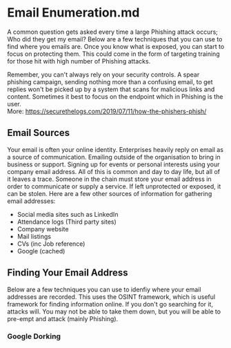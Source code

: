 # Email Enumeration.md

A common question gets asked every time a large Phishing attack occurs; Who did they get my email? 
Below are a few techniques that you can use to find where you emails are. Once you know what is exposed, you can start to focus on protecting them.
This could come in the form of targeting training for those hit with high number of Phishing attacks. 

Remember, you can't always rely on your security controls. A spear phishing campaign, sending nothing more than a confusing email, to get replies won't be picked up by a system that scans for malicious links and content. Sometimes it best to focus on the endpoint which in Phishing is the user.   
More: https://securethelogs.com/2019/07/11/how-the-phishers-phish/


## Email Sources
Your email is often your online identity. Enterprises heavily reply on email as a source of communication. 
Emailing outside of the organisation to bring in business or support. Signing up for events or personal interests using your company email address. 
All of this is common and day to day life, but all of it leaves a trace. Someone in the chain must store your email address in order to communicate or supply a service. If left unprotected or exposed, it can be stolen. 
Here are a few other sources of information for gathering email addresses: 

- Social media sites such as LinkedIn
- Attendance logs (Third party sites)
- Company website
- Mail listings
- CVs (inc Job reference)
- Google (cached)

## Finding Your Email Address
Below are a few techniques you can use to idenfiy where your email addresses are recorded. This uses the OSINT framework, which is useful framework for finding information online.
If you don't go searching for it, attacks will. You may not be able to take them down, but you will be able to pre-empt and attack (mainly Phishing).

### Google Dorking



